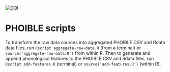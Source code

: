 [![DOI](https://zenodo.org/badge/19120525.svg)](https://zenodo.org/badge/latestdoi/19120525)

# PHOIBLE scripts

To transform the raw data sources into aggregated PHOIBLE CSV and Rdata data files, run `Rscript aggregate-raw-data.R` (from a terminal) or `source('aggregate-raw-data.R')` from within R. Then to generate and append phonological features to the PHOIBLE CSV and Rdata files, run `Rscript add-features.R` (terminal) or `source('add-features.R')` (within R).
